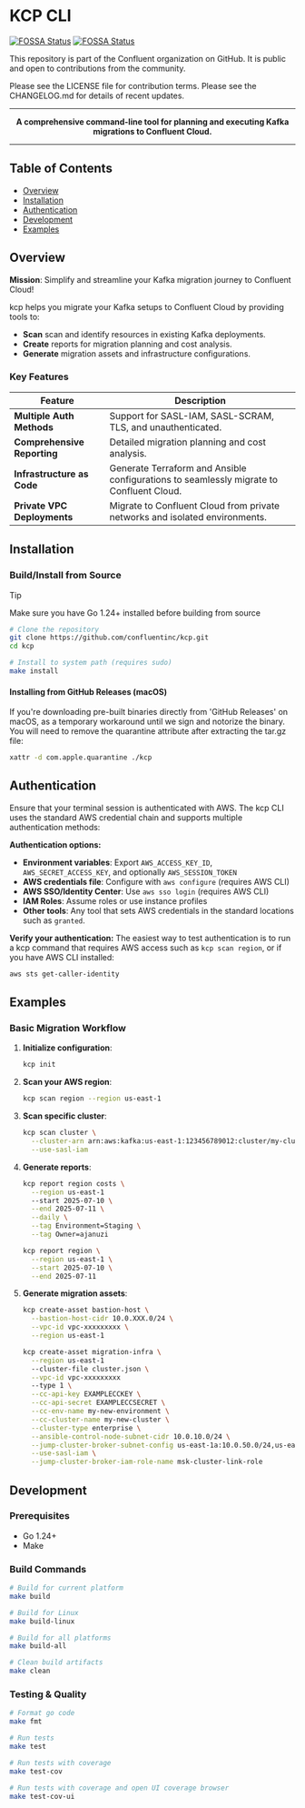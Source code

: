 # KCP CLI

[![FOSSA Status](https://app.fossa.com/api/projects/custom%2B65%2Fgithub.com%2Fconfluentinc%2Fkcp-internal.svg?type=shield&issueType=license)](https://app.fossa.com/projects/custom%2B65%2Fgithub.com%2Fconfluentinc%2Fkcp-internal?ref=badge_shield&issueType=license) [![FOSSA Status](https://app.fossa.com/api/projects/custom%2B65%2Fgithub.com%2Fconfluentinc%2Fkcp-internal.svg?type=shield&issueType=security)](https://app.fossa.com/projects/custom%2B65%2Fgithub.com%2Fconfluentinc%2Fkcp-internal?ref=badge_shield&issueType=security)

This repository is part of the Confluent organization on GitHub.
It is public and open to contributions from the community.

Please see the LICENSE file for contribution terms.
Please see the CHANGELOG.md for details of recent updates.

---

<div align="center">

**A comprehensive command-line tool for planning and executing Kafka migrations to Confluent Cloud.**

</div>

---

## Table of Contents

- [Overview](#overview)
- [Installation](#installation)
- [Authentication](#authentication)
- [Development](#development)
- [Examples](#examples)

## Overview

**Mission**: Simplify and streamline your Kafka migration journey to Confluent Cloud!

kcp helps you migrate your Kafka setups to Confluent Cloud by providing tools to:

- **Scan** scan and identify resources in existing Kafka deployments.
- **Create** reports for migration planning and cost analysis.
- **Generate** migration assets and infrastructure configurations.

### Key Features

| Feature                     | Description                                                                             |
| --------------------------- | --------------------------------------------------------------------------------------- |
| **Multiple Auth Methods**   | Support for SASL-IAM, SASL-SCRAM, TLS, and unauthenticated.                             |
| **Comprehensive Reporting** | Detailed migration planning and cost analysis.                                          |
| **Infrastructure as Code**  | Generate Terraform and Ansible configurations to seamlessly migrate to Confluent Cloud. |
| **Private VPC Deployments** | Migrate to Confluent Cloud from private networks and isolated environments.             |

## Installation

### Build/Install from Source

> [!TIP]
> Make sure you have Go 1.24+ installed before building from source

```bash
# Clone the repository
git clone https://github.com/confluentinc/kcp.git
cd kcp

# Install to system path (requires sudo)
make install
```

#### Installing from GitHub Releases (macOS)

If you're downloading pre-built binaries directly from 'GitHub Releases' on macOS, as a temporary workaround until we sign and notorize the binary.
You will need to remove the quarantine attribute after extracting the tar.gz file:

```bash
xattr -d com.apple.quarantine ./kcp
```

## Authentication

Ensure that your terminal session is authenticated with AWS. The kcp CLI uses the standard AWS credential chain and supports multiple authentication methods:

**Authentication options:**

- **Environment variables**: Export `AWS_ACCESS_KEY_ID`, `AWS_SECRET_ACCESS_KEY`, and optionally `AWS_SESSION_TOKEN`
- **AWS credentials file**: Configure with `aws configure` (requires AWS CLI)
- **AWS SSO/Identity Center**: Use `aws sso login` (requires AWS CLI)
- **IAM Roles**: Assume roles or use instance profiles
- **Other tools**: Any tool that sets AWS credentials in the standard locations such as `granted`.

**Verify your authentication:**
The easiest way to test authentication is to run a kcp command that requires AWS access such as `kcp scan region`, or if you have AWS CLI installed:

```bash
aws sts get-caller-identity
```

## Examples

### Basic Migration Workflow

1. **Initialize configuration**:

   ```bash
   kcp init
   ```

2. **Scan your AWS region**:

   ```bash
   kcp scan region --region us-east-1
   ```

3. **Scan specific cluster**:

   ```bash
   kcp scan cluster \
     --cluster-arn arn:aws:kafka:us-east-1:123456789012:cluster/my-cluster \
     --use-sasl-iam
   ```

4. **Generate reports**:

   ```bash
   kcp report region costs \
     --region us-east-1
     --start 2025-07-10 \
     --end 2025-07-11 \
     --daily \
     --tag Environment=Staging \
     --tag Owner=ajanuzi
   ```

   ```bash
   kcp report region \
     --region us-east-1 \
     --start 2025-07-10 \
     --end 2025-07-11
   ```

5. **Generate migration assets**:

   ```bash
   kcp create-asset bastion-host \
     --bastion-host-cidr 10.0.XXX.0/24 \
     --vpc-id vpc-xxxxxxxxx \
     --region us-east-1
   ```

   ```bash
   kcp create-asset migration-infra \
     --region us-east-1
     --cluster-file cluster.json \
     --vpc-id vpc-xxxxxxxxx
     --type 1 \
     --cc-api-key EXAMPLECCKEY \
     --cc-api-secret EXAMPLECCSECRET \
     --cc-env-name my-new-environment \
     --cc-cluster-name my-new-cluster \
     --cluster-type enterprise \
     --ansible-control-node-subnet-cidr 10.0.10.0/24 \
     --jump-cluster-broker-subnet-config us-east-1a:10.0.50.0/24,us-east-1b:10.0.60.0/24,us-east-1c:10.0.70.0/24 \
     --use-sasl-iam \
     --jump-cluster-broker-iam-role-name msk-cluster-link-role
   ```

## Development

### Prerequisites

- Go 1.24+
- Make

### Build Commands

```bash
# Build for current platform
make build

# Build for Linux
make build-linux

# Build for all platforms
make build-all

# Clean build artifacts
make clean
```

### Testing & Quality

```bash
# Format go code
make fmt

# Run tests
make test

# Run tests with coverage
make test-cov

# Run tests with coverage and open UI coverage browser
make test-cov-ui
```
